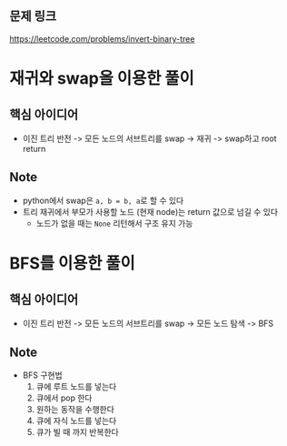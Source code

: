 ## 문제 링크
https://leetcode.com/problems/invert-binary-tree

# 재귀와 swap을 이용한 풀이
## 핵심 아이디어
- 이진 트리 반전 -> 모든 노드의 서브트리를 swap -> 재귀 -> swap하고 root return

## Note
- python에서 swap은 `a, b = b, a`로 할 수 있다
- 트리 재귀에서 부모가 사용할 노드 (현재 node)는 return 값으로 넘길 수 있다
  - 노드가 없을 때는 `None` 리턴해서 구조 유지 가능

# BFS를 이용한 풀이
## 핵심 아이디어
- 이진 트리 반전 -> 모든 노드의 서브트리를 swap -> 모든 노드 탐색 -> BFS

## Note
- BFS 구현법
  1. 큐에 루트 노드를 넣는다
  2. 큐에서 pop 한다
  3. 원하는 동작을 수행한다
  4. 큐에 자식 노드를 넣는다
  5. 큐가 빌 때 까지 반복한다